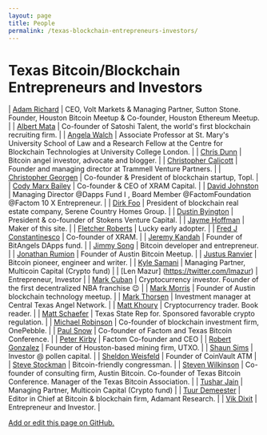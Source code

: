 ```yaml
---
layout: page
title: People
permalink: /texas-blockchain-entrepreneurs-investors/
---
```


# Texas Bitcoin/Blockchain Entrepreneurs and Investors

| [Adam Richard](https://twitter.com/adamwrichard) | CEO, Volt Markets & Managing Partner, Sutton Stone. Founder, Houston Bitcoin Meetup & Co-founder, Houston Ethereum Meetup. |
| [Albert Mata](https://www.linkedin.com/in/albertmat27) | Co-founder of Satoshi Talent, the world's first blockchain recruiting firm. |
| [Angela Walch](https://twitter.com/angela_walch?lang=en) | Associate Professor at St. Mary's University School of Law and a Research Fellow at the Centre for Blockchain Technologies at University College London. |
| [Chris Dunn](https://chrisdunn.com/) | Bitcoin angel investor, advocate and blogger. |
| [Christopher Calicott](https://twitter.com/mecee) | Founder and managing director at Trammell Venture Partners. |
| [Christopher Georgen](https://twitter.com/c_georgen) | Co-founder & President of blockchain startup, Topl. |
| [Cody Marx Bailey](https://twitter.com/superphly) | Co-founder & CEO of XRAM Capital. |
| [David Johnston](https://angel.co/david-johnston) | Managing Director @Dapps Fund I , Board Member @FactomFoundation @Factom 10 X Entrepreneur. |
| [Dirk Foo](https://www.bloomberg.com/research/stocks/private/person.asp?personId=277109803&privcapId=276811901) | President of blockchain real estate company, Serene Country Homes Group. |
| [Dustin Byington](https://twitter.com/Dustin_Byington) | President & co-founder of Stokens Venture Capital. |
| [Jayme Hoffman](https://twitter.com/jhoff) | Maker of this site. |
| [Fletcher Roberts](https://twitter.com/tweetwithfletch) | Lucky early adopter. |
| [Fred J Constantinesco](https://twitter.com/fjccoin) | Co-founder of XRAM. |
| [Jeremy Kandah](https://twitter.com/jkandah) | Founder of BitAngels DApps fund. |
| [Jimmy Song](https://twitter.com/jimmysong) | Bitcoin developer and entrepreneur. |
| [Jonathan Rumion](https://twitter.com/willnavidson) | Founder of Austin Bitcoin Meetup. |
| [Justus Ranvier](https://twitter.com/blockinthechain?lang=en) | Bitcoin pioneer, engineer and writer. |
| [Kyle Samani](https://twitter.com/kylesamani) | Managing Partner, Multicoin Capital (Crypto fund) |
| [Len Mazur] (https://twitter.com/lmazur) | Entrepreneur, Investor |
| [Mark Cuban](https://twitter.com/FortuneLedger/status/900777460626845696) | Cryptocurrency investor. Founder of the first decentralized NBA franchise 😉 |
| [Mark Morris](https://twitter.com/TarantulaTweets/) | Founder of Austin blockchain technology meetup. |
| [Mark Thorsen](https://angel.co/mark-thorsen) | Investment manager at Central Texas Angel Network. |
| [Matt Khoury](https://twitter.com/MEKhoko) | Cryptocurrency trader. Book reader. |
| [Matt Schaefer](https://twitter.com/repmattschaefer?lang=en) | Texas State Rep for. Sponsored favorable crypto regulation. |
| [Michael Robinson](https://twitter.com/MichaelRobison) | Co-founder of blockchain investment firm, OnePebble. |
| [Paul Snow](https://twitter.com/paulsnx2?ref_src=twsrc%5Egoogle%7Ctwcamp%5Eserp%7Ctwgr%5Eauthor) | Co-founder of Factom and Texas Bitcoin Conference.  |
| [Peter Kirby](https://angel.co/petermkirby) | Factom Co-founder and CEO |
| [Robert Gonzalez](https://www.linkedin.com/in/rob-gonzalez-908a0ba1/) | Founder of Houston-based mining firm, UTXO.  |
| [Shaun Sims](https://twitter.com/shaunsims) | Investor @ pollen capital. |
| [Sheldon Weisfeld](https://www.linkedin.com/in/sheldonweisfeld/) | Founder of CoinVault ATM |
| [Steve Stockman](https://twitter.com/SteveWorks4You?ref_src=twsrc%5Egoogle%7Ctwcamp%5Eserp%7Ctwgr%5Eauthor) | Bitcoin-friendly congressman. |
| [Steven Wilkinson](https://www.linkedin.com/in/wilkinsonsteven/) | Co-founder of consulting firm, Austin Bitcoin. Co-founder of Texas Bitcoin Conference. Manager of the Texas Bitcoin Association. |
| [Tushar Jain](https://www.linkedin.com/in/tushar-jain-a3662152/) | Managing Partner, Multicoin Capital (Crypto fund) |
| [Tuur Demeester](https://www.linkedin.com/in/tuurdemeester/) | Editor in Chief at Bitcoin & blockchain firm, Adamant Research. |
| [Vik Dixit](https://angel.co/vivek-dixit) | Entrepreneur and Investor. |


[Add or edit this page on GitHub.](https://github.com/jaymeh13/TexasToken/blob/master/people.md)
